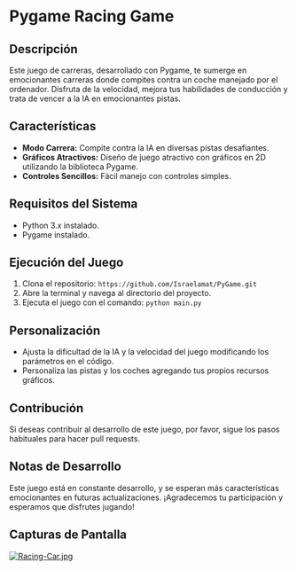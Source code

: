 # Pygame Racing Game

## Descripción
Este juego de carreras, desarrollado con Pygame, te sumerge en emocionantes carreras donde compites contra un coche manejado por el ordenador. Disfruta de la velocidad, mejora tus habilidades de conducción y trata de vencer a la IA en emocionantes pistas.

## Características

- **Modo Carrera:** Compite contra la IA en diversas pistas desafiantes.
- **Gráficos Atractivos:** Diseño de juego atractivo con gráficos en 2D utilizando la biblioteca Pygame.
- **Controles Sencillos:** Fácil manejo con controles simples.

## Requisitos del Sistema

- Python 3.x instalado.
- Pygame instalado.

## Ejecución del Juego

1. Clona el repositorio: `https://github.com/Israelamat/PyGame.git`
2. Abre la terminal y navega al directorio del proyecto.
3. Ejecuta el juego con el comando: `python main.py`

## Personalización

- Ajusta la dificultad de la IA y la velocidad del juego modificando los parámetros en el código.
- Personaliza las pistas y los coches agregando tus propios recursos gráficos.

## Contribución

Si deseas contribuir al desarrollo de este juego, por favor, sigue los pasos habituales para hacer pull requests.

## Notas de Desarrollo

Este juego está en constante desarrollo, y se esperan más características emocionantes en futuras actualizaciones. ¡Agradecemos tu participación y esperamos que disfrutes jugando!

## Capturas de Pantalla

[![Racing-Car.jpg](https://i.postimg.cc/13yG2sKF/Racing-Car.jpg)](https://postimg.cc/HVP87GRW)

